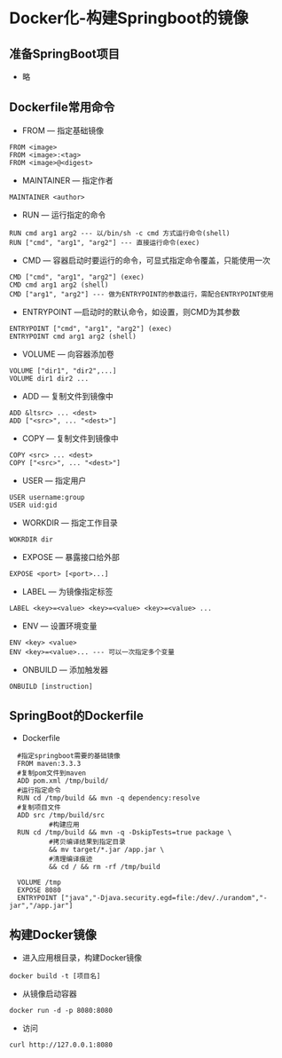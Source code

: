 # Docker化-构建Springboot的镜像
## 准备SpringBoot项目
- 略

## Dockerfile常用命令
- FROM — 指定基础镜像
```
FROM <image>
FROM <image>:<tag>
FROM <image>@<digest>
```
- MAINTAINER — 指定作者
```
MAINTAINER <author>
```
- RUN — 运行指定的命令
```
RUN cmd arg1 arg2 --- 以/bin/sh -c cmd 方式运行命令(shell)
RUN ["cmd", "arg1", "arg2"] --- 直接运行命令(exec)
```
- CMD — 容器启动时要运行的命令，可显式指定命令覆盖，只能使用一次
```
CMD ["cmd", "arg1", "arg2"] (exec)
CMD cmd arg1 arg2 (shell)
CMD ["arg1", "arg2"] --- 做为ENTRYPOINT的参数运行，需配合ENTRYPOINT使用
```
- ENTRYPOINT —启动时的默认命令，如设置，则CMD为其参数
```
ENTRYPOINT ["cmd", "arg1", "arg2"] (exec)
ENTRYPOINT cmd arg1 arg2 (shell)
```
- VOLUME — 向容器添加卷
```
VOLUME ["dir1", "dir2",...]
VOLUME dir1 dir2 ...
```
- ADD — 复制文件到镜像中
```
ADD &ltsrc> ... <dest>
ADD ["<src>", ... "<dest>"]
```
- COPY — 复制文件到镜像中
```
COPY <src> ... <dest>
COPY ["<src>", ... "<dest>"]
```
- USER — 指定用户
```
USER username:group
USER uid:gid
```
- WORKDIR — 指定工作目录
```
WOKRDIR dir
```
- EXPOSE — 暴露接口给外部
```
EXPOSE <port> [<port>...]
```
- LABEL — 为镜像指定标签
```
LABEL <key>=<value> <key>=<value> <key>=<value> ...
```
- ENV — 设置环境变量
```
ENV <key> <value>
ENV <key>=<value>... --- 可以一次指定多个变量
```
- ONBUILD — 添加触发器
```
ONBUILD [instruction]
```   
## SpringBoot的Dockerfile
- Dockerfile
```
  #指定springboot需要的基础镜像
  FROM maven:3.3.3
  #复制pom文件到maven
  ADD pom.xml /tmp/build/
  #运行指定命令
  RUN cd /tmp/build && mvn -q dependency:resolve
  #复制项目文件
  ADD src /tmp/build/src
          #构建应用
  RUN cd /tmp/build && mvn -q -DskipTests=true package \
          #拷贝编译结果到指定目录
          && mv target/*.jar /app.jar \
          #清理编译痕迹
          && cd / && rm -rf /tmp/build

  VOLUME /tmp
  EXPOSE 8080
  ENTRYPOINT ["java","-Djava.security.egd=file:/dev/./urandom","-jar","/app.jar"]
```
## 构建Docker镜像
- 进入应用根目录，构建Docker镜像
```
docker build -t [项目名]
```
- 从镜像启动容器
```
docker run -d -p 8080:8080
```
- 访问
```
curl http://127.0.0.1:8080
```
